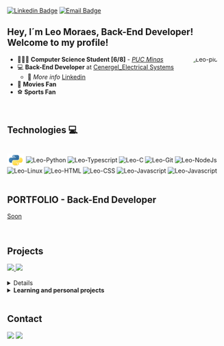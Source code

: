 [![Linkedin Badge](https://img.shields.io/badge/-Linkedin-0D4074?=flat-circle&labelColor=black&logo=linkedin&logoColor=FFFFFF&link=https://www.linkedin.com/in/developerleomoraes/)](https://www.linkedin.com/in/developerleoit/)
[![Email Badge](https://img.shields.io/badge/E-mail-mail?link=https%3A%2F%2Fmail.google.com%2Fmail%2Fu%2F2%2F%23inbox)](https://mail.google.com/mail/u/2/#inbox?compose=DmwnWtDtZdmVKMxwMWvwdVhVDDZxNggdNqjswpfJgSNbqcGGHWgwrkzlSVfDXQvxksHfLpclZFBB)



## Hey, l´m Leo Moraes, Back-End Developer! Welcome to my profile! 

<img align="right" alt="Leo-pic" height="80" width="80" style="border-radius:50px;" src="https://cdn.discordapp.com/attachments/952690717468262510/952690990475530331/icon_leo_gif.gif">

-  👨🏻‍💻 **Computer Science Student [6/8]** - [_PUC Minas_](https://computacao.pucpcaldas.br/)
-  💻 **Back-End Developer** at [Cenergel_Electrical Systems](https://www.cenergel.com.br)
      - 🔎 *More info* [Linkedin](https://www.linkedin.com/in/developerleoit/)
-  🎥 **Movies Fan**
-  ⚽ **Sports Fan**

<br>


## Technologies 💻

<div style="display: inline_block"><br>
  <img align="center" alt="Leo-Python" height="30" width="40" src="https://raw.githubusercontent.com/devicons/devicon/master/icons/python/python-original.svg"/>
  <img align="center" alt="Leo-Python" height="30" width="40" <img src="https://cdn.jsdelivr.net/gh/devicons/devicon@latest/icons/mysql/mysql-original.svg" />
  <img align="center" alt="Leo-Typescript" height="30" width="40" src="https://cdn.jsdelivr.net/gh/devicons/devicon/icons/typescript/typescript-original.svg"/>
  <img align="center" alt="Leo-C" height="30" width="40" src="https://cdn.jsdelivr.net/gh/devicons/devicon/icons/c/c-original.svg"/>
  <img align="center" alt="Leo-Git" height="30" width="40" src="https://cdn.jsdelivr.net/gh/devicons/devicon/icons/git/git-original.svg" />
  <img align="center" alt="Leo-NodeJs" height="30" width="40" <img src="https://cdn.jsdelivr.net/gh/devicons/devicon@latest/icons/nodejs/nodejs-original.svg"/>
  <img align="center" alt="Leo-Linux" height="30" width="40" src="https://cdn.jsdelivr.net/gh/devicons/devicon/icons/linux/linux-original.svg"/>
  <img align="center" alt="Leo-HTML" height="30" width="40" src="https://cdn.jsdelivr.net/gh/devicons/devicon/icons/html5/html5-original-wordmark.svg"/>
  <img align="center" alt="Leo-CSS" height="30" width="40" src="https://cdn.jsdelivr.net/gh/devicons/devicon/icons/css3/css3-original-wordmark.svg"/>
  <img align="center" alt="Leo-Javascript" height="30" width="40" src="https://cdn.jsdelivr.net/gh/devicons/devicon/icons/javascript/javascript-original.svg"/>
  <img align="center" alt="Leo-Javascript" height="30" width="40" <img src="https://cdn.jsdelivr.net/gh/devicons/devicon@latest/icons/googlecloud/googlecloud-original.svg"/>
</div>

<br>

## PORTFOLIO - Back-End Developer
[Soon](https://github.com/developerleomoraes)

<br>


## Projects

<div>
  <a href="https://github.com/developerleomoraes">
  <img height="150em" src="https://github-readme-stats.vercel.app/api?username=developerleomoraes&show_icons=true&theme=dark&include_all_commits=true&count_private=true"/>
  <img height="150em" src="https://github-readme-stats.vercel.app/api/top-langs/?username=developerleomoraes&layout=compact&langs_count=7&theme=dark"/>
</div>

<br>

<details>
<summary>
 <strong>College</strong>
</summary>

  - C Language:
    - [Operational System | Pipes - Thread](https://github.com/developerleomoraes/college_algorithms_project)
    - [Soon](https://github.com/developerleomoraes)
    - [Soon](https://github.com/developerleomoraes)
  - Python:
    - [Soon](https://github.com/developerleomoraes)
    - [Soon](https://github.com/developerleomoraes)
  - SQL:
    - [Database Project](https://github.com/developerleomoraes/database_project_sql)
  - Java:
    - [Mobile Projects](https://github.com/developerleomoraes/mobile_college_projects)

    </details>



<details>
<summary>
<strong>Learning and personal projects</strong>
</summary>

- Back-End Projects:
  - [Webscraping](https://github.com/developerleomoraes/webscraping_furnas)
  - [Server](https://github.com/developerleomoraes/Python_Server)
- Node.js | Typescript:
  - [Soon](https://github.com/developerleomoraes)
- React-Native:
  - [Soon](https://github.com/developerleomoraes)
- Web Projects:
  - HTML5 | CSS3 | Javascript
    - [Soon](https://github.com/developerleomoraes)
- Python:
  - [Studyies](https://github.com/developerleomoraes/learning_python)
</details>
 
<br>


## Contact
  
<div> 
  <a href = "mailto:devraccoonleo@gmail.com"><img src="https://img.shields.io/badge/-Gmail-%23333?style=for-the-badge&logo=gmail&logoColor=white" target="_blank"></a>
  <a href="https://www.linkedin.com/in/developerleoit/" target="_blank"><img src="https://img.shields.io/badge/-LinkedIn-%230077B5?style=for-the-badge&logo=linkedin&logoColor=white" target="_blank"></a> 
</div>
